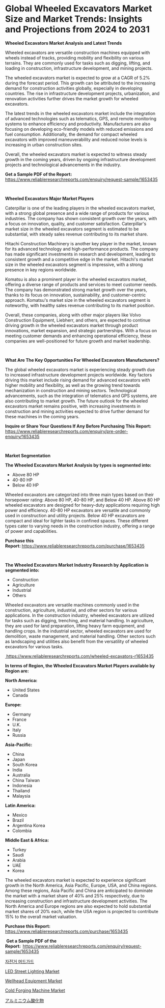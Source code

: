 <p><h1>Global Wheeled Excavators Market Size and Market Trends: Insights and Projections from 2024 to 2031</h1></p><p><strong>Wheeled Excavators Market Analysis and Latest Trends</strong></p>
<p><p>Wheeled excavators are versatile construction machines equipped with wheels instead of tracks, providing mobility and flexibility on various terrains. They are commonly used for tasks such as digging, lifting, and loading in construction, infrastructure development, and mining projects.</p><p>The wheeled excavators market is expected to grow at a CAGR of 5.2% during the forecast period. This growth can be attributed to the increasing demand for construction activities globally, especially in developing countries. The rise in infrastructure development projects, urbanization, and renovation activities further drives the market growth for wheeled excavators.</p><p>The latest trends in the wheeled excavators market include the integration of advanced technologies such as telematics, GPS, and remote monitoring systems to enhance efficiency and productivity. Manufacturers are also focusing on developing eco-friendly models with reduced emissions and fuel consumption. Additionally, the demand for compact wheeled excavators with improved maneuverability and reduced noise levels is increasing in urban construction sites.</p><p>Overall, the wheeled excavators market is expected to witness steady growth in the coming years, driven by ongoing infrastructure development projects and technological advancements in the industry.</p></p>
<p><strong>Get a Sample PDF of the Report:&nbsp;</strong> <a href="https://www.reliableresearchreports.com/enquiry/request-sample/1653435">https://www.reliableresearchreports.com/enquiry/request-sample/1653435</a></p>
<p>&nbsp;</p>
<p><strong>Wheeled Excavators Major Market Players</strong></p>
<p><p>Caterpillar is one of the leading players in the wheeled excavators market, with a strong global presence and a wide range of products for various industries. The company has shown consistent growth over the years, with a focus on innovation, quality, and customer satisfaction. Caterpillar's market size in the wheeled excavators segment is estimated to be substantial, with steady sales revenue contributing to its market share.</p><p>Hitachi Construction Machinery is another key player in the market, known for its advanced technology and high-performance products. The company has made significant investments in research and development, leading to consistent growth and a competitive edge in the market. Hitachi's market size in the wheeled excavators segment is impressive, with a strong presence in key regions worldwide.</p><p>Komatsu is also a prominent player in the wheeled excavators market, offering a diverse range of products and services to meet customer needs. The company has demonstrated strong market growth over the years, thanks to its focus on innovation, sustainability, and customer-centric approach. Komatsu's market size in the wheeled excavators segment is noteworthy, with healthy sales revenue contributing to its market position.</p><p>Overall, these companies, along with other major players like Volvo Construction Equipment, Liebherr, and others, are expected to continue driving growth in the wheeled excavators market through product innovations, market expansion, and strategic partnerships. With a focus on meeting customer demands and enhancing operational efficiency, these companies are well-positioned for future growth and market leadership.</p></p>
<p>&nbsp;</p>
<p><strong>What Are The Key Opportunities For Wheeled Excavators Manufacturers?</strong></p>
<p><p>The global wheeled excavators market is experiencing steady growth due to increased infrastructure development projects worldwide. Key factors driving this market include rising demand for advanced excavators with higher mobility and flexibility, as well as the growing trend towards mechanization in construction and mining sectors. Technological advancements, such as the integration of telematics and GPS systems, are also contributing to market growth. The future outlook for the wheeled excavators market remains positive, with increasing investments in construction and mining activities expected to drive further demand for these machines in the coming years.</p></p>
<p><strong>Inquire or Share Your Questions If Any Before Purchasing This Report:</strong> <a href="https://www.reliableresearchreports.com/enquiry/pre-order-enquiry/1653435">https://www.reliableresearchreports.com/enquiry/pre-order-enquiry/1653435</a></p>
<p>&nbsp;</p>
<p><strong>Market Segmentation</strong></p>
<p><strong>The Wheeled Excavators Market Analysis by types is segmented into:</strong></p>
<p><ul><li>Above 80 HP</li><li>40-80 HP</li><li>Below 40 HP</li></ul></p>
<p><p>Wheeled excavators are categorized into three main types based on their horsepower rating: Above 80 HP, 40-80 HP, and Below 40 HP. Above 80 HP wheeled excavators are designed for heavy-duty applications requiring high power and efficiency. 40-80 HP excavators are versatile and commonly used in construction and utility projects. Below 40 HP excavators are compact and ideal for lighter tasks in confined spaces. These different types cater to varying needs in the construction industry, offering a range of power and capabilities.</p></p>
<p><strong>Purchase this Report:&nbsp;</strong><a href="https://www.reliableresearchreports.com/purchase/1653435">https://www.reliableresearchreports.com/purchase/1653435</a></p>
<p>&nbsp;</p>
<p><strong>The Wheeled Excavators Market Industry Research by Application is segmented into:</strong></p>
<p><ul><li>Construction</li><li>Agriculture</li><li>Industrial</li><li>Others</li></ul></p>
<p><p>Wheeled excavators are versatile machines commonly used in the construction, agriculture, industrial, and other sectors for various applications. In the construction industry, wheeled excavators are utilized for tasks such as digging, trenching, and material handling. In agriculture, they are used for land preparation, lifting heavy farm equipment, and handling crops. In the industrial sector, wheeled excavators are used for demolition, waste management, and material handling. Other sectors such as landscaping and utilities also benefit from the versatility of wheeled excavators for various tasks.</p></p>
<p><a href="https://www.reliableresearchreports.com/wheeled-excavators-r1653435">&nbsp;https://www.reliableresearchreports.com/wheeled-excavators-r1653435</a></p>
<p><strong>In terms of Region, the Wheeled Excavators Market Players available by Region are:</strong></p>
<p>
    <p> <strong> North America: </strong>
        <ul>
            <li>United States</li>
            <li>Canada</li>
        </ul>
        </p> 
    <p> <strong> Europe: </strong>
        <ul>
            <li>Germany</li>
            <li>France</li>
            <li>U.K.</li>
            <li>Italy</li>
            <li>Russia</li>
        </ul>
        </p> 
    <p> <strong> Asia-Pacific: </strong>
        <ul>
            <li>China</li>
            <li>Japan</li>
            <li>South Korea</li>
            <li>India</li>
            <li>Australia</li>
            <li>China Taiwan</li>
            <li>Indonesia</li>
            <li>Thailand</li>
            <li>Malaysia</li>
        </ul>
        </p> 
    <p> <strong> Latin America: </strong>
        <ul>
            <li>Mexico</li>
            <li>Brazil</li>
            <li>Argentina Korea</li>
            <li>Colombia</li>
        </ul>
        </p> 
    <p> <strong> Middle East & Africa: </strong>
        <ul>
            <li>Turkey</li>
            <li>Saudi</li>
            <li>Arabia</li>
            <li>UAE</li>
            <li>Korea</li>
        </ul>
    </p>
    </p>
<p><p>The wheeled excavators market is expected to experience significant growth in the North America, Asia Pacific, Europe, USA, and China regions. Among these regions, Asia Pacific and China are anticipated to dominate the market with a market share of 40% and 25% respectively, due to increasing construction and infrastructure development activities. The North America and Europe regions are also expected to hold substantial market shares of 20% each, while the USA region is projected to contribute 15% to the overall market valuation.</p></p>
<p><strong>Purchase this Report: </strong><a href="https://www.reliableresearchreports.com/purchase/1653435">https://www.reliableresearchreports.com/purchase/1653435</a></p>
<p>&nbsp;<strong>Get a Sample PDF of the Report:&nbsp;&nbsp;</strong><a href="https://www.reliableresearchreports.com/enquiry/request-sample/1653435">https://www.reliableresearchreports.com/enquiry/request-sample/1653435</a></p>
<p><strong></strong></p>
<p><p><a href="https://github.com/durgin521/Market-Research-Report-List-1/blob/main/408204949078.md">자전거 머드가드</a></p><p><a href="https://www.linkedin.com/pulse/led-street-lighting-market-size-reveals-best-marketing-c9tve">LED Street Lighting Market</a></p><p><a href="https://github.com/timeliteaut/Market-Research-Report-List-2/blob/main/wellhead-equipment-market.md">Wellhead Equipment Market</a></p><p><a href="https://www.linkedin.com/pulse/cold-forging-machinenbspmarket-focuses-market-share-size-scqde">Cold Forging Machine Market</a></p><p><a href="https://medium.com/@abdielkilback/%E3%82%A2%E3%83%AB%E3%83%9F%E3%83%8A%E5%B8%82%E5%A0%B4%E8%A6%8F%E6%A8%A1-%E5%B8%82%E5%A0%B4%E5%B1%95%E6%9C%9B%E3%81%A8%E5%B8%82%E5%A0%B4%E4%BA%88%E6%B8%AC-2024%E5%B9%B4%E3%81%8B%E3%82%892031%E5%B9%B4-ada23485a139">アルミニウム酸化物</a></p></p>